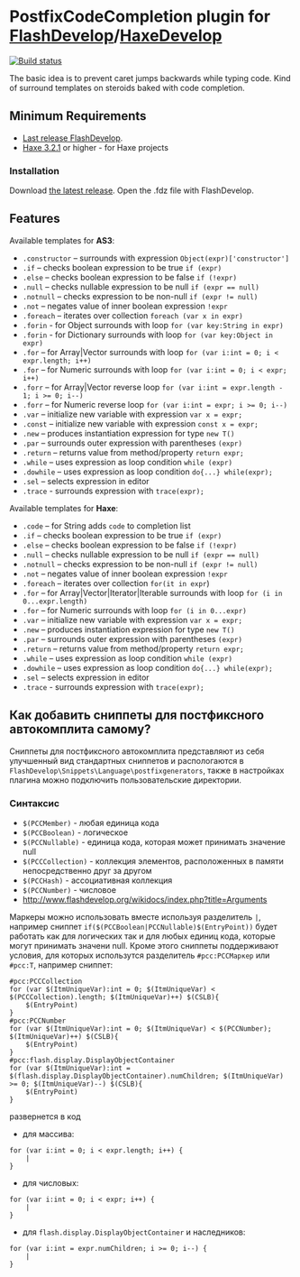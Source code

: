 PostfixCodeCompletion plugin for [FlashDevelop](http://www.flashdevelop.org)/[HaxeDevelop](http://www.haxedevelop.org)
========================
[![Build status](https://ci.appveyor.com/api/projects/status/acnsq3sk2xboe3as?svg=true)](https://ci.appveyor.com/project/slavara/fd-postfix-code-completion-plugin)

The basic idea is to prevent caret jumps backwards while typing code.
Kind of surround templates on steroids baked with code completion.

## Minimum Requirements
* [Last release FlashDevelop](http://www.flashdevelop.org/community/viewforum.php?f=11).
* [Haxe 3.2.1](http://haxe.org/download/) or higher - for Haxe projects

### Installation

Download [the latest release](https://github.com/SlavaRa/fdplugin-postfix-code-completion/releases). Open the .fdz file with FlashDevelop.

## Features
Available templates for **AS3**:
* `.constructor` – surrounds with expression `Object(expr)['constructor']`
* `.if` – checks boolean expression to be true `if (expr)`
* `.else` – checks boolean expression to be false `if (!expr)`
* `.null` – checks nullable expression to be null `if (expr == null)`
* `.notnull` – checks expression to be non-null `if (expr != null)`
* `.not` – negates value of inner boolean expression `!expr`
* `.foreach` – iterates over collection `foreach (var x in expr)`
* `.forin` - for Object surrounds with loop `for (var key:String in expr)`
* `.forin` - for Dictionary surrounds with loop `for (var key:Object in expr)`
* `.for` – for Array|Vector surrounds with loop `for (var i:int = 0; i < expr.length; i++)`
* `.for` – for Numeric surrounds with loop `for (var i:int = 0; i < expr; i++)`
* `.forr` – for Array|Vector reverse loop `for (var i:int = expr.length - 1; i >= 0; i--)`
* `.forr` – for Numeric reverse loop `for (var i:int = expr; i >= 0; i--)`
* `.var` – initialize new variable with expression `var x = expr;`
* `.const` – initialize new variable with expression `const x = expr;`
* `.new` – produces instantiation expression for type `new T()`
* `.par` – surrounds outer expression with parentheses `(expr)`
* `.return` – returns value from method/property `return expr;`
* `.while` – uses expression as loop condition `while (expr)`
* `.dowhile` – uses expression as loop condition  `do{...} while(expr);`
* `.sel` – selects expression in editor
* `.trace` - surrounds expression with `trace(expr);`

Available templates for **Haxe**:
* `.code` – for String adds `code` to completion list
* `.if` – checks boolean expression to be true  `if (expr)`
* `.else` – checks boolean expression to be false  `if (!expr)`
* `.null` – checks nullable expression to be null `if (expr == null)`
* `.notnull` – checks expression to be non-null `if (expr != null)`
* `.not` – negates value of inner boolean expression `!expr`
* `.foreach` – iterates over collection `for(it in expr`)
* `.for` – for Array|Vector|Iterator|Iterable surrounds with loop `for (i in 0...expr.length)`
* `.for` – for Numeric surrounds with loop `for (i in 0...expr)`
* `.var` – initialize new variable with expression `var x = expr;`
* `.new` – produces instantiation expression for type `new T()`
* `.par` – surrounds outer expression with parentheses `(expr)`
* `.return` – returns value from method/property `return expr;`
* `.while` – uses expression as loop condition `while (expr)`
* `.dowhile` – uses expression as loop condition `do{...} while(expr);`
* `.sel` – selects expression in editor
* `.trace` - surrounds expression with `trace(expr);`

## Как добавить сниппеты для постфиксного автокомплита самому?
Сниппеты для постфиксного автокомплита представляют из себя улучшенный вид стандартных сниппетов и распологаются в `FlashDevelop\Snippets\Language\postfixgenerators`, также в настройках плагина можно подключить пользовательские директории.

### Синтаксис
* `$(PCCMember)` - любая единица кода
* `$(PCCBoolean)` - логическое
* `$(PCCNullable)` - единица кода, которая может принимать значение null
* `$(PCCCollection)` - коллекция элементов, расположенных в памяти непосредственно друг за другом
* `$(PCCHash)` - ассоциативная коллекция
* `$(PCCNumber)` - числовое
* http://www.flashdevelop.org/wikidocs/index.php?title=Arguments
 
Маркеры можно использовать вместе используя разделитель `|`, например сниппет `if($(PCCBoolean|PCCNullable)$(EntryPoint))` будет работать как для логических так и для любых единиц кода, которые могут принимать значени null.
Кроме этого сниппеты поддерживают условия, для которых использутся разделитель `#pcc:PCCМаркер` или `#pcc:T`, например сниппет:
```
#pcc:PCCCollection
for (var $(ItmUniqueVar):int = 0; $(ItmUniqueVar) < $(PCCCollection).length; $(ItmUniqueVar)++) $(CSLB){
	$(EntryPoint)
}
#pcc:PCCNumber
for (var $(ItmUniqueVar):int = 0; $(ItmUniqueVar) < $(PCCNumber); $(ItmUniqueVar)++) $(CSLB){
	$(EntryPoint)
}
#pcc:flash.display.DisplayObjectContainer
for (var $(ItmUniqueVar):int = $(flash.display.DisplayObjectContainer).numChildren; $(ItmUniqueVar) >= 0; $(ItmUniqueVar)--) $(CSLB){
	$(EntryPoint)
}
```
развернется в код
* для массива:
```
for (var i:int = 0; i < expr.length; i++) {
	|
}
```
* для числовых:
```
for (var i:int = 0; i < expr; i++) {
	|
}
```
* для `flash.display.DisplayObjectContainer` и наследников:
```
for (var i:int = expr.numChildren; i >= 0; i--) {
	|
}
```
